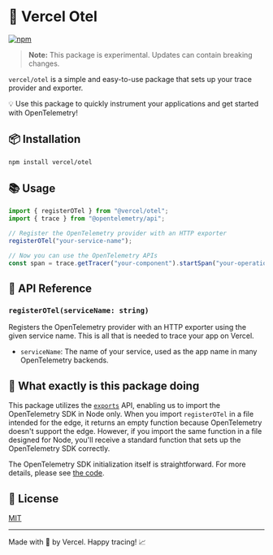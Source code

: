 # 🚀 Vercel Otel

[![npm](https://img.shields.io/npm/v/@vercel/otel.svg)](https://www.npmjs.com/package/@vercel/otel)

> **Note:** This package is experimental. Updates can contain breaking changes.

`vercel/otel` is a simple and easy-to-use package that sets up your trace provider and exporter.

💡 Use this package to quickly instrument your applications and get started with OpenTelemetry!

## 📦 Installation

```sh
npm install vercel/otel
```

## 📚 Usage

```javascript
import { registerOTel } from "@vercel/otel";
import { trace } from "@opentelemetry/api";

// Register the OpenTelemetry provider with an HTTP exporter
registerOTel("your-service-name");

// Now you can use the OpenTelemetry APIs
const span = trace.getTracer("your-component").startSpan("your-operation");
```

## 📖 API Reference

### `registerOTel(serviceName: string)`

Registers the OpenTelemetry provider with an HTTP exporter using the given service name.
This is all that is needed to trace your app on Vercel.

- `serviceName`: The name of your service, used as the app name in many OpenTelemetry backends.

## 🧪 What exactly is this package doing

This package utilizes the [`exports`](https://nodejs.org/api/packages.html#exports) API, enabling us to import the OpenTelemetry SDK in Node only. When you import `registerOTel` in a file intended for the edge, it returns an empty function because OpenTelemetry doesn't support the edge. However, if you import the same function in a file designed for Node, you'll receive a standard function that sets up the OpenTelemetry SDK correctly.

The OpenTelemetry SDK initialization itself is straightforward. For more details, please see [the code](https://github.com/vercel/otel/blob/main/src/index.node.ts).

## 📄 License

[MIT](LICENSE)

---

Made with 💖 by Vercel. Happy tracing! 📈
